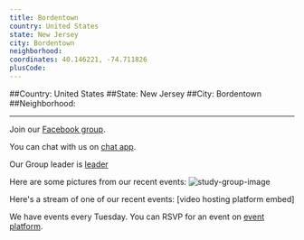 ```yaml
---
title: Bordentown
country: United States
state: New Jersey
city: Bordentown
neighborhood: 
coordinates: 40.146221, -74.711826
plusCode:
---
```


##Country: United States
##State: New Jersey
##City: Bordentown
##Neighborhood: 
*****
Join our [Facebook group](https://www.facebook.com/groups/free.code.camp.bordentown).

You can chat with us on [chat app]().

Our Group leader is [leader]()

Here are some pictures from our recent events:
![study-group-image]()

Here's a stream of one of our recent events:
[video hosting platform embed]

We have events every Tuesday. You can RSVP for an event on [event platform]().
